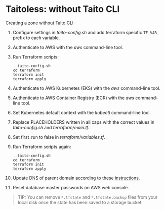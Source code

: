 # Taitoless: without Taito CLI

Creating a zone without Taito CLI:

1) Configure settings in *taito-config.sh* and add terraform specific `TF_VAR_` prefix to each variable.

2) Authenticate to AWS with the *aws* command-line tool.

3) Run Terraform scripts:

    ```
    . taito-config.sh
    cd terraform
    terraform init
    terraform apply
    ```

4) Authenticate to AWS Kubernetes (EKS) with the *aws* command-line tool.

5) Authenticate to AWS Container Registry (ECR) with the *aws* command-line tool.

6) Set Kubernetes default context with the *kubectl* command-line tool.

7) Replace PLACEHOLDERS written in all caps with the correct values in *taito-config.sh* and *terraform/main.tf*.

8) Set first_run to false in *terraform/variables.tf*.

9) Run Terraform scripts again:

    ```
    . taito-config.sh
    cd terraform
    terraform init
    terraform apply
    ```

10) Update DNS of parent domain according to these [instructions](https://docs.aws.amazon.com/Route53/latest/DeveloperGuide/CreatingNewSubdomain.html#UpdateDNSParentDomain).

11) Reset database master passwords on AWS web console.

> TIP: You can remove `*.tfstate` and `*.tfstate.backup` files from your local disk once the state has been saved to a storage bucket.
